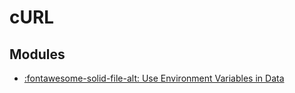 cURL
===

Modules
---

- [:fontawesome-solid-file-alt: Use Environment Variables in
    Data](01-use-environment-variables-in-data.md)
